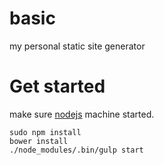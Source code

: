 # basic

my personal static site generator

# Get started
make sure [nodejs](https://github.com/pyk/vagrant-ubuntu-trsusty64) machine started.

    sudo npm install
    bower install
    ./node_modules/.bin/gulp start